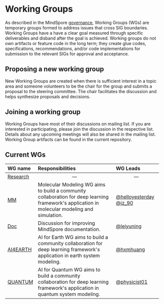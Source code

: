 # Working Groups

As described in the MindSpore [governance](../governance.md), Working
Groups (WGs) are temporary groups formed to address issues that cross SIG
boundaries. Working Groups have a have a clear goal measured through specific
deliverables and disband after the goal is achieved. Working groups do not own
artifacts or feature code in the long term; they create glue codes,
specifications, recommendations, and/or code implementations for submission to
the relevant SIGs for approval and acceptance.

## Proposing a new working group

New Working Groups are created when there is sufficient interest in a topic area
and someone volunteers to be the chair for the group and submits a proposal to
the steering committee. The chair facilitates the discussion and helps
synthesize proposals and decisions.

## Joining a working group

Working Groups have most of their discussions on mailing list. If you are
interested in participating, please join the discussion in the respective list.
Details about any upcoming meetings will also be shared in the mailing list.
Working Group artifacts can be found in the current repository.

## Current WGs

| WG name | Responsibilities | WG Leads |
| :------ | :--------------- | :------- |
| [Research](research/README.md) | <center>&mdash;</center> | <center>&mdash;</center> |
| [MM](mm/README.md) | Molecular Modeling WG aims to build a community collaboration for deep learning framework's application in molecular modeling and simulation. | [@helloyesterday](https://gitee.com/helloyesterday) [@jz_90](https://gitee.com/jz_90) |
| [Doc](doc/README.md) | Discussion for improving MindSpore documentation. |[@leiyuning](https://gitee.com/jonahlei)|
| [AI4EARTH](ai4earth/README.md) | AI for Earth WG aims to build a community collaboration for deep learning framework's application in earth system modeling. | [@hxmhuang](https://gitee.com/hxmhuang) |
| [QUANTUM](quantum/README.md) | AI for Quantum WG aims to build a community collaboration for deep learning framework's application in quantum system modeling. | [@physicist01](https://gitee.com/physicist01) |
